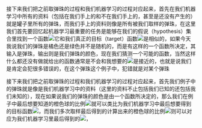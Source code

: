 <p>接下来我们把之前取弹珠的过程和我们机器学习的过程对应起来，首先在我们机器学习中所有的资料（包括在我们手上的和不在我们手上的，甚至是还没有产生的）就是罐子里所有的弹珠，而我们手上的资料则像是所有被我们取样的弹珠，在这里我们首先要回忆起机器学习最重要的任务是能够在我们的假说（hypothesis）集合里找到一个函数<img src="http://latex.codecogs.com/gif.latex?h(x)"/>它和我们真正的目标（target）函数<img src="http://latex.codecogs.com/gif.latex?f(x)"/>是相似的，如果今天我说我们的弹珠是橘色还是绿色并不是随机的，而是有这样的一个函数所决定，其输入是弹珠，输出则是我们弹珠的颜色，现在我们猜测一个可能的函数，当然这样什么都还没有做就给出的函数通常是不会和我想要的<img src="http://latex.codecogs.com/gif.latex?f(x)"/>是接近的，也就是说我们是肯定会犯很多错误的，在这个弹珠这个例子中，犯错就是对某个弹珠</p>

<p>接下来我们把之前取弹珠的过程和我们机器学习的过程对应起来，首先我们例子中的弹珠就是像是我们机器学习中的资料（这里的资料不止包括我们已知的还包括我们未知的），现在如果说我们的弹珠的颜色是由一个函数所决定的，那么我们在例子中最后想要知道的橙色球的比例<img src="http://latex.codecogs.com/gif.latex?\mu"/>就可以类比为我们机器学习中最后想要得到的目标函数<img src="http://latex.codecogs.com/gif.latex?f(x)"/>，而我们多次取样最后得到的计算出来的橙色球的比例<img src="http://latex.codecogs.com/gif.latex?\nu"/>则可以对应为我们机器学习里最后得到的<img src="http://latex.codecogs.com/gif.latex?h(x)"/>，</p>